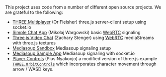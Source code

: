 This project uses code from a number of different open source projects.  We are grateful to the following:

* [THREE.Multiplayer](https://github.com/juniorxsound/THREE.Multiplayer) (Or Fleisher) three.js server-client setup using socket.io
* [Simple Chat App](https://github.com/Miczeq22/simple-chat-app) (Mikołaj Wargowski) basic [WebRTC](https://developer.mozilla.org/en-US/docs/Web/API/WebRTC_API) signaling
* [Three.js Video Chat](https://github.com/zacharystenger/three-js-video-chat) (Zachary Stenger) using [WebRTC](https://developer.mozilla.org/en-US/docs/Web/API/WebRTC_API) mediaStreams with three.js textures
* [Mediasoup Sandbox](https://github.com/daily-co/mediasoup-sandbox/tree/master/single-page) Mediasoup signaling setup
* [Mediasoup Sample App](https://github.com/mkhahani/mediasoup-sample-app) Mediasoup signaling with socket.io
* [Player Controls](https://github.com/PiusNyakoojo/PlayerControls) (Pius Nyakoojo) a modified version of three.js example [`THREE.OrbitControls`](https://threejs.org/examples/?q=orbi#misc_controls_orbit) which incorporates character movement through arrow / WASD keys.